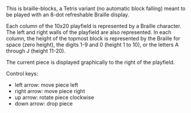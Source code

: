 This is braille-blocks, a Tetris variant (no automatic block falling) meant to be played with an 8-dot refreshable Braille display.

Each column of the 10x20 playfield is represented by a Braille character.  The left and right walls of the playfield are also represented.  In each column, the height of the topmost block is represented by the Braille for space (zero height), the digits 1-9 and 0 (height 1 to 10), or the letters A through J (height 11-20).

The current piece is displayed graphically to the right of the playfield.

Control keys:
* left arrow: move piece left
* right arrow: move piece right
* up arrow: rotate piece clockwise
* down arrow: drop piece
